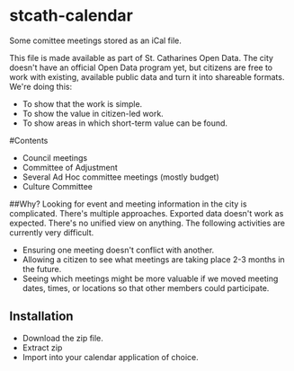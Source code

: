 # stcath-calendar
Some comittee meetings stored as an iCal file.

This file is made available as part of St. Catharines Open Data. The city doesn't have an official Open Data program yet, but citizens are free to work with existing, available public data and turn it into shareable formats. We're doing this:

* To show that the work is simple.
* To show the value in citizen-led work.
* To show areas in which short-term value can be found.

#Contents
* Council meetings
* Committee of Adjustment
* Several Ad Hoc committee meetings (mostly budget)
* Culture Committee

##Why?
Looking for event and meeting information in the city is complicated. There's multiple approaches. Exported data doesn't work as expected. There's no unified view on anything. The following activities are currently very difficult.

* Ensuring one meeting doesn't conflict with another.
* Allowing a citizen to see what meetings are taking place 2-3 months in the future.
* Seeing which meetings might be more valuable if we moved meeting dates, times, or locations so that other members could participate.

## Installation
* Download the zip file.
* Extract zip
* Import into your calendar application of choice.